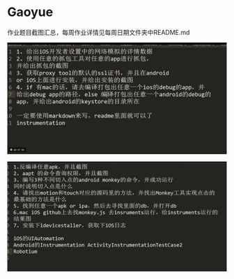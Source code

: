 # Gaoyue 
作业题目截图汇总，每周作业详情见每周日期文件夹中README.md

![2.28homework](https://raw.githubusercontent.com/Test-Seven/Gaoyue/master/img/2.28homewok.jpg)

![3.6homework](https://raw.githubusercontent.com/Test-Seven/Gaoyue/master/img/3.6homework.jpg)


